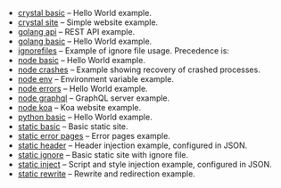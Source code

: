 - [crystal basic](./crystal-basic) – Hello World example.
- [crystal site](./crystal-site) – Simple website example.
- [golang api](./golang-api) – REST API example.
- [golang basic](./golang-basic) – Hello World example.
- [ignorefiles](./ignorefiles) – Example of ignore file usage. Precedence is:
- [node basic](./node-basic) – Hello World example.
- [node crashes](./node-crashes) – Example showing recovery of crashed processes.
- [node env](./node-env) – Environment variable example.
- [node errors](./node-errors) – Hello World example.
- [node graphql](./node-graphql) – GraphQL server example.
- [node koa](./node-koa) – Koa website example.
- [python basic](./python-basic) – Hello World example.
- [static basic](./static-basic) – Basic static site.
- [static error pages](./static-error-pages) – Error pages example.
- [static header](./static-header) – Header injection example, configured in JSON.
- [static ignore](./static-ignore) – Basic static site with ignore file.
- [static inject](./static-inject) – Script and style injection example, configured in JSON.
- [static rewrite](./static-rewrite) – Rewrite and redirection example.
